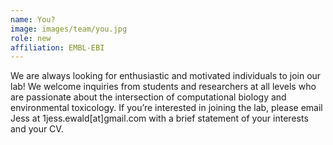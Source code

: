 ```yaml
---
name: You?
image: images/team/you.jpg
role: new
affiliation: EMBL-EBI
---
```


We are always looking for enthusiastic and motivated individuals to join our lab! We welcome inquiries from students and researchers at all levels who are passionate about the intersection of computational biology and environmental toxicology. If you’re interested in joining the lab, please email Jess at 1jess.ewald[at]gmail.com with a brief statement of your interests and your CV.
